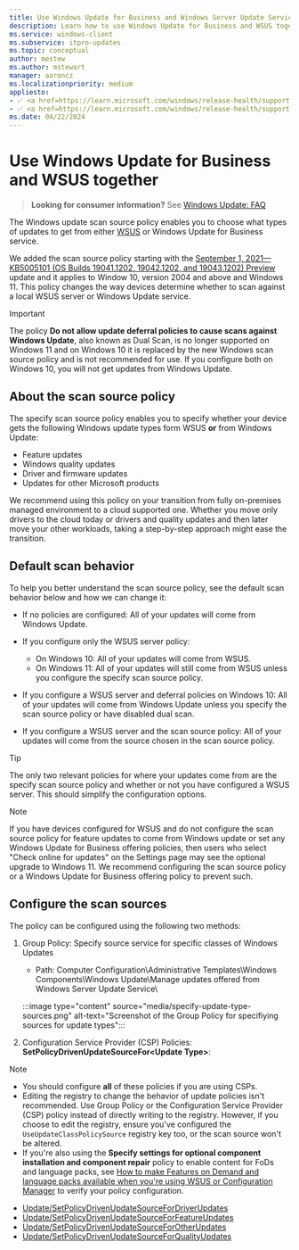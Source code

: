 ```yaml
---
title: Use Windows Update for Business and Windows Server Update Services (WSUS) together
description: Learn how to use Windows Update for Business and WSUS together using the new scan source policy.
ms.service: windows-client
ms.subservice: itpro-updates
ms.topic: conceptual
author: mestew
ms.author: mstewart
manager: aaroncz
ms.localizationpriority: medium
appliesto: 
- ✅ <a href=https://learn.microsoft.com/windows/release-health/supported-versions-windows-client target=_blank>Windows 11</a>
- ✅ <a href=https://learn.microsoft.com/windows/release-health/supported-versions-windows-client target=_blank>Windows 10</a>	
ms.date: 04/22/2024
---
```


# Use Windows Update for Business and WSUS together 

> **Looking for consumer information?** See [Windows Update: FAQ](https://support.microsoft.com/help/12373/windows-update-faq)

The Windows update scan source policy enables you to choose what types of updates to get from either [WSUS](waas-manage-updates-wsus.md) or Windows Update for Business service.

We added the scan source policy starting with the [September 1, 2021—KB5005101 (OS Builds 19041.1202, 19042.1202, and 19043.1202) Preview](https://support.microsoft.com/help/5005101) update and it applies to Window 10, version 2004 and above and Windows 11. This policy changes the way devices determine whether to scan against a local WSUS server or Windows Update service.

> [!IMPORTANT]
> The policy **Do not allow update deferral policies to cause scans against Windows Update**, also known as Dual Scan, is no longer supported on Windows 11 and on Windows 10 it is replaced by the new Windows scan source policy and is not recommended for use. If you configure both on Windows 10, you will not get updates from Windows Update.

## About the scan source policy

The specify scan source policy enables you to specify whether your device gets the following Windows update types form WSUS **or** from Windows Update:

- Feature updates
- Windows quality updates
- Driver and firmware updates
- Updates for other Microsoft products

We recommend using this policy on your transition from fully on-premises managed environment to a cloud supported one. Whether you move only drivers to the cloud today or drivers and quality updates and then later move your other workloads, taking a step-by-step approach might ease the transition.

## Default scan behavior

To help you better understand the scan source policy, see the default scan behavior below and how we can change it:

- If no policies are configured: All of your updates will come from Windows Update.
- If you configure only the WSUS server policy:

  - On Windows 10: All of your updates will come from WSUS.
  - On Windows 11: All of your updates will still come from WSUS unless you configure the specify scan source policy.

- If you configure a WSUS server and deferral policies on Windows 10: All of your updates will come from Windows Update unless you specify the scan source policy or have disabled dual scan.
- If you configure a WSUS server and the scan source policy: All of your updates will come from the source chosen in the scan source policy.

> [!TIP]
> The only two relevant policies for where your updates come from are the specify scan source policy and whether or not you have configured a WSUS server. This should simplify the configuration options.

> [!NOTE]
> If you have devices configured for WSUS and do not configure the scan source policy for feature updates to come from Windows update or set any Windows Update for Business offering policies, then users who select "Check online for updates" on the Settings page may see the optional upgrade to Windows 11. We recommend configuring the scan source policy or a Windows Update for Business offering policy to prevent such.

## Configure the scan sources

The policy can be configured using the following two methods:

1. Group Policy: Specify source service for specific classes of Windows Updates

   - Path: Computer Configuration\Administrative Templates\Windows Components\Windows Update\Manage updates offered from Windows Server Update Service\

   :::image type="content" source="media/specify-update-type-sources.png" alt-text="Screenshot of the Group Policy for specifiying sources for update types":::

2. Configuration Service Provider (CSP) Policies: **SetPolicyDrivenUpdateSourceFor&lt;Update Type>**:

> [!NOTE]
> - You should configure **all** of these policies if you are using CSPs.
> - Editing the registry to change the behavior of update policies isn't recommended. Use Group Policy or the Configuration Service Provider (CSP) policy instead of directly writing to the registry. However, if you choose to edit the registry, ensure you've configured the `UseUpdateClassPolicySource` registry key too, or the scan source won't be altered.
> - If you're also using the **Specify settings for optional component installation and component repair** policy to enable content for FoDs and language packs, see [How to make Features on Demand and language packs available when you're using WSUS or Configuration Manager](fod-and-lang-packs.md) to verify your policy configuration. 

- [Update/SetPolicyDrivenUpdateSourceForDriverUpdates](/windows/client-management/mdm/policy-csp-update#update-setpolicydrivenupdatesourcefordriver)
- [Update/SetPolicyDrivenUpdateSourceForFeatureUpdates](/windows/client-management/mdm/policy-csp-update#update-setpolicydrivenupdatesourceforfeature)
- [Update/SetPolicyDrivenUpdateSourceForOtherUpdates](/windows/client-management/mdm/policy-csp-update#update-setpolicydrivenupdatesourceforother)
- [Update/SetPolicyDrivenUpdateSourceForQualityUpdates](/windows/client-management/mdm/policy-csp-update#update-setpolicydrivenupdatesourceforquality)
